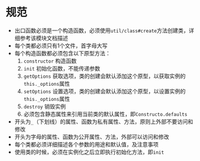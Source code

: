 # 规范
- 出口函数必须是一个构造函数，必须使用`util/class#create`方法创建类，详细参考该模块文档描述
- 每个类都必须只有1个文件，首字母大写
- 每个构造函数都必须包含以下原型方法：
	1. `constructor` 构造函数
	2. `init` 初始化函数，不能传递参数
	3. `getOptions` 获取选项，类的创建会默认添加这个原型，以获取实例的`this._options`属性
	4. `setOptions` 设置选项，类的创建会默认添加这个原型，以设置实例的`this._options`属性
	5. `destroy` 销毁实例
	6. 必须包含静态属性来引用当前类的默认属性，即`Constructo.defaults`
- 开头为`_`（下划线）的属性、函数为私有属性、方法，原则上外部不要访问和修改
- 开头为字母的属性、函数为公开属性、方法，外部可以访问和修改
- 每个类都必须详细描述各个参数的用途和默认值，及注意事项
- 使用类的时候，必须在实例化之后立即执行初始化方法，即`init`
